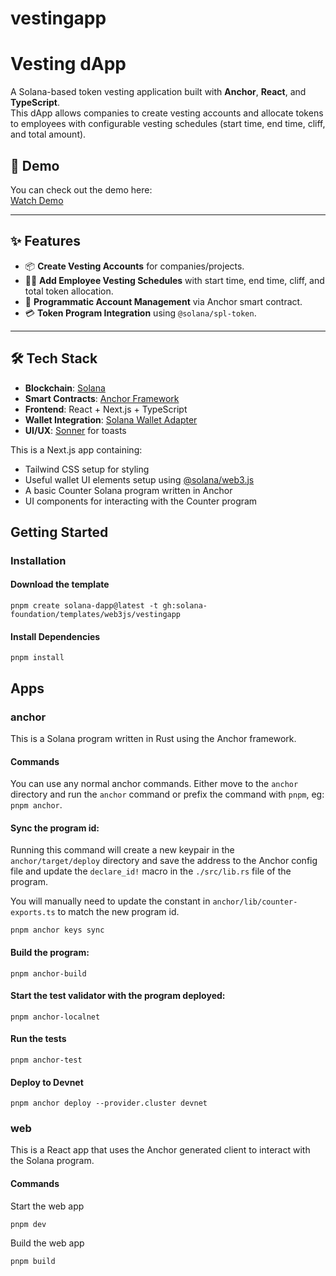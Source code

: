 # vestingapp

# Vesting dApp

A Solana-based token vesting application built with **Anchor**, **React**, and **TypeScript**.  
This dApp allows companies to create vesting accounts and allocate tokens to employees with configurable vesting schedules (start time, end time, cliff, and total amount).  

## 🎥 Demo
You can check out the demo here:  
[Watch Demo](https://drive.google.com/drive/folders/1SAtV6AXonKTQpBxxVy_8NxD6_Ma1yXCz?usp=sharing)


---

## ✨ Features

- 📦 **Create Vesting Accounts** for companies/projects.  
- 👩‍💼 **Add Employee Vesting Schedules** with start time, end time, cliff, and total token allocation.  
- 🔑 **Programmatic Account Management** via Anchor smart contract.  
- 💳 **Token Program Integration** using `@solana/spl-token`.  

---

## 🛠️ Tech Stack

- **Blockchain**: [Solana](https://solana.com/)  
- **Smart Contracts**: [Anchor Framework](https://book.anchor-lang.com/)  
- **Frontend**: React + Next.js + TypeScript  
- **Wallet Integration**: [Solana Wallet Adapter](https://github.com/solana-labs/wallet-adapter)  
- **UI/UX**: [Sonner](https://sonner.emilkowal.ski/) for toasts  


This is a Next.js app containing:

- Tailwind CSS setup for styling
- Useful wallet UI elements setup using [@solana/web3.js](https://www.npmjs.com/package/@solana/web3.js)
- A basic Counter Solana program written in Anchor
- UI components for interacting with the Counter program

## Getting Started

### Installation

#### Download the template

```shell
pnpm create solana-dapp@latest -t gh:solana-foundation/templates/web3js/vestingapp
```

#### Install Dependencies

```shell
pnpm install
```

## Apps

### anchor

This is a Solana program written in Rust using the Anchor framework.

#### Commands

You can use any normal anchor commands. Either move to the `anchor` directory and run the `anchor` command or prefix the
command with `pnpm`, eg: `pnpm anchor`.

#### Sync the program id:

Running this command will create a new keypair in the `anchor/target/deploy` directory and save the address to the
Anchor config file and update the `declare_id!` macro in the `./src/lib.rs` file of the program.

You will manually need to update the constant in `anchor/lib/counter-exports.ts` to match the new program id.

```shell
pnpm anchor keys sync
```

#### Build the program:

```shell
pnpm anchor-build
```

#### Start the test validator with the program deployed:

```shell
pnpm anchor-localnet
```

#### Run the tests

```shell
pnpm anchor-test
```

#### Deploy to Devnet

```shell
pnpm anchor deploy --provider.cluster devnet
```

### web

This is a React app that uses the Anchor generated client to interact with the Solana program.

#### Commands

Start the web app

```shell
pnpm dev
```

Build the web app

```shell
pnpm build
```
